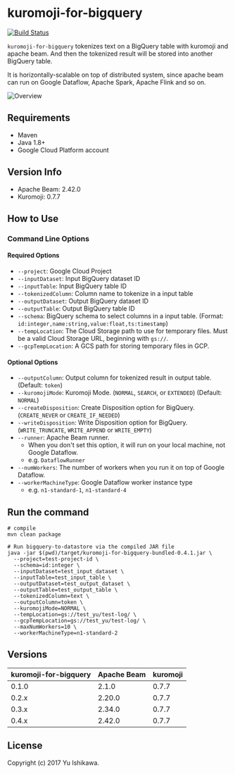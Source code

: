 # kuromoji-for-bigquery

[![Build Status](https://travis-ci.org/yu-iskw/kuromoji-for-bigquery.svg?branch=master)](https://travis-ci.org/yu-iskw/kuromoji-for-bigquery)

`kuromoji-for-bigquery` tokenizes text on a BigQuery table with kuromoji and apache beam.
And then the tokenized result will be stored into another BigQuery table.

It is horizontally-scalable on top of distributed system, since apache beam can run on Google Dataflow, Apache Spark, Apache Flink and so on.

![Overview](./docs/overview.png)

## Requirements

- Maven
- Java 1.8+
- Google Cloud Platform account

## Version Info

- Apache Beam: 2.42.0
- Kuromoji: 0.7.7

## How to Use

### Command Line Options

#### Required Options
- `--project`: Google Cloud Project
- `--inputDataset`: Input BigQuery dataset ID
- `--inputTable`: Input BigQuery table ID
- `--tokenizedColumn`: Column name to tokenize in a input table
- `--outputDataset`: Output BigQuery dataset ID
- `--outputTable`: Output BigQuery table ID
- `--schema`: BigQuery schema to select columns in a input table. (Format: `id:integer,name:string,value:float,ts:timestamp`)
- `--tempLocation`: The Cloud Storage path to use for temporary files. Must be a valid Cloud Storage URL, beginning with `gs://`.
- `--gcpTempLocation`: A GCS path for storing temporary files in GCP.

#### Optional Options
- `--outputColumn`: Output column for tokenized result in output table. (Default: `token`)
- `--kuromojiMode`: Kuromoji Mode. (`NORMAL`, `SEARCH`, or `EXTENDED`) (Default: `NORMAL`)
- `--createDisposition`: Create Disposition option for BigQuery. (`CREATE_NEVER` or `CREATE_IF_NEEDED`)
- `--writeDisposition`: Write Disposition option for BigQuery. (`WRITE_TRUNCATE`, `WRITE_APPEND` or `WRITE_EMPTY`)
- `--runner`: Apache Beam runner.
  - When you don't set this option, it will run on your local machine, not Google Dataflow.
  - e.g. `DataflowRunner`
- `--numWorkers`: The number of workers when you run it on top of Google Dataflow.
- `--workerMachineType`: Google Dataflow worker instance type
  - e.g. `n1-standard-1`, `n1-standard-4`

## Run the command

```
# compile
mvn clean package

# Run bigquery-to-datastore via the compiled JAR file
java -jar $(pwd)/target/kuromoji-for-bigquery-bundled-0.4.1.jar \
  --project=test-project-id \
  --schema=id:integer \
  --inputDataset=test_input_dataset \
  --inputTable=test_input_table \
  --outputDataset=test_output_dataset \
  --outputTable=test_output_table \
  --tokenizedColumn=text \
  --outputColumn=token \
  --kuromojiMode=NORMAL \
  --tempLocation=gs://test_yu/test-log/ \
  --gcpTempLocation=gs://test_yu/test-log/ \
  --maxNumWorkers=10 \
  --workerMachineType=n1-standard-2
```

## Versions
| kuromoji-for-bigquery | Apache Beam | kuromoji |
| --------------------- | ----------- | -------- |
| 0.1.0                 | 2.1.0       | 0.7.7    |
| 0.2.x                 | 2.20.0      | 0.7.7    |
| 0.3.x                 | 2.34.0      | 0.7.7    |
| 0.4.x                 | 2.42.0      | 0.7.7    |

## License

Copyright (c) 2017 Yu Ishikawa.
